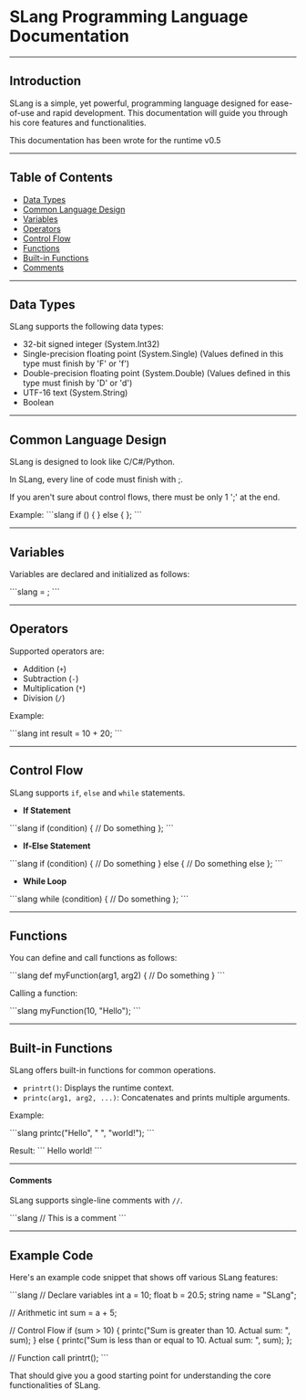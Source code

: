 # SLang Programming Language Documentation

---

## Introduction

SLang is a simple, yet powerful, programming language designed for ease-of-use and rapid development. This documentation will guide you through his core features and functionalities.

This documentation has been wrote for the runtime v0.5

---

## Table of Contents

- [Data Types](#data-types)
- [Common Language Design](#common-language-design)
- [Variables](#variables)
- [Operators](#operators)
- [Control Flow](#control-flow)
- [Functions](#functions)
- [Built-in Functions](#built-in-functions)
- [Comments](#comments)

---

## Data Types

SLang supports the following data types:

- 32-bit signed integer (System.Int32)
- Single-precision floating point (System.Single) (Values defined in this type must finish by 'F' or 'f')
- Double-precision floating point (System.Double) (Values defined in this type must finish by 'D' or 'd')
- UTF-16 text (System.String)
- Boolean

---

## Common Language Design
SLang is designed to look like C/C#/Python.

In SLang, every line of code must finish with ;.

If you aren't sure about control flows, there must be only 1 ';' at the end.

Example:
\```slang
if (<expression>) {
    <body>
} else {
    <body>
};
\```

---

## Variables

Variables are declared and initialized as follows:

\```slang
<name> = <value>;
\```

---

## Operators

Supported operators are:

- Addition (`+`)
- Subtraction (`-`)
- Multiplication (`*`)
- Division (`/`)

Example:

\```slang
int result = 10 + 20;
\```

---

## Control Flow

SLang supports `if`, `else` and `while` statements.

- **If Statement**

\```slang
if (condition) {
    // Do something
};
\```

- **If-Else Statement**

\```slang
if (condition) {
    // Do something
} else {
    // Do something else
};
\```

- **While Loop**

\```slang
while (condition) {
    // Do something
};
\```

---

## Functions

You can define and call functions as follows:

\```slang
def myFunction(arg1, arg2) {
    // Do something
}
\```

Calling a function:

\```slang
myFunction(10, "Hello");
\```

---

## Built-in Functions

SLang offers built-in functions for common operations.

- `printrt()`: Displays the runtime context.
- `printc(arg1, arg2, ...)`: Concatenates and prints multiple arguments.

Example:

\```slang
printc("Hello", " ", "world!");
\```

Result:
\```
Hello world!
\```

---

#### Comments

SLang supports single-line comments with `//`.

\```slang
// This is a comment
\```

---

## Example Code

Here's an example code snippet that shows off various SLang features:

\```slang
// Declare variables
int a = 10;
float b = 20.5;
string name = "SLang";

// Arithmetic
int sum = a + 5;

// Control Flow
if (sum > 10) {
    printc("Sum is greater than 10. Actual sum: ", sum);
} else {
    printc("Sum is less than or equal to 10. Actual sum: ", sum);
};

// Function call
printrt();
\```

That should give you a good starting point for understanding the core functionalities of SLang.
